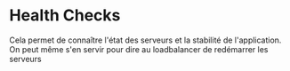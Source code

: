 # Health Checks

Cela permet de connaître l'état des serveurs et la stabilité de l'application. On peut même s'en servir pour dire au loadbalancer de redémarrer les serveurs

